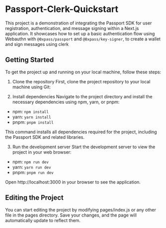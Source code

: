 # Passport-Clerk-Quickstart

This project is a demonstration of integrating the Passport SDK for user registration, authentication, and message signing within a Next.js application. It showcases how to set up a basic authentication flow using Webauthn with `@0xpass/passport` and `@0xpass/key-signer`, to create a wallet and sign messages using clerk
## Getting Started

To get the project up and running on your local machine, follow these steps:

1. Clone the repository
   First, clone the project repository to your local machine using Git:

2. Install dependencies
   Navigate to the project directory and install the necessary dependencies using npm, yarn, or pnpm:

- npm: `npm install`
- yarn: `yarn install`
- pnpm: `pnpm install`

This command installs all dependencies required for the project, including the Passport SDK and related libraries.

3. Run the development server
   Start the development server to view the project in your web browser:

- npm: `npm run dev`
- yarn: `yarn run dev`
- pnpm: `pnpm run dev`

Open http://localhost:3000 in your browser to see the application.

## Editing the Project

You can start editing the project by modifying pages/index.js or any other file in the pages directory. Save your changes, and the page will automatically update to reflect them.
